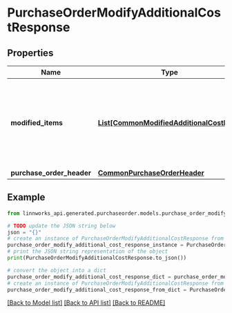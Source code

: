 # PurchaseOrderModifyAdditionalCostResponse


## Properties

Name | Type | Description | Notes
------------ | ------------- | ------------- | -------------
**modified_items** | [**List[CommonModifiedAdditionalCostItem]**](CommonModifiedAdditionalCostItem.md) | List of modified items, added or updated. Each item has Id which was provided in the request | [optional] 
**purchase_order_header** | [**CommonPurchaseOrderHeader**](CommonPurchaseOrderHeader.md) |  | [optional] 

## Example

```python
from linnworks_api.generated.purchaseorder.models.purchase_order_modify_additional_cost_response import PurchaseOrderModifyAdditionalCostResponse

# TODO update the JSON string below
json = "{}"
# create an instance of PurchaseOrderModifyAdditionalCostResponse from a JSON string
purchase_order_modify_additional_cost_response_instance = PurchaseOrderModifyAdditionalCostResponse.from_json(json)
# print the JSON string representation of the object
print(PurchaseOrderModifyAdditionalCostResponse.to_json())

# convert the object into a dict
purchase_order_modify_additional_cost_response_dict = purchase_order_modify_additional_cost_response_instance.to_dict()
# create an instance of PurchaseOrderModifyAdditionalCostResponse from a dict
purchase_order_modify_additional_cost_response_from_dict = PurchaseOrderModifyAdditionalCostResponse.from_dict(purchase_order_modify_additional_cost_response_dict)
```
[[Back to Model list]](../README.md#documentation-for-models) [[Back to API list]](../README.md#documentation-for-api-endpoints) [[Back to README]](../README.md)


